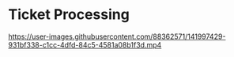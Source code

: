 # Ticket Processing
https://user-images.githubusercontent.com/88362571/141997429-931bf338-c1cc-4dfd-84c5-4581a08b1f3d.mp4
